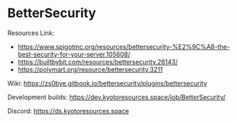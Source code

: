 # BetterSecurity
Resources Link: 
  - https://www.spigotmc.org/resources/bettersecurity-%E2%9C%A8-the-best-security-for-your-server.105608/
  - https://builtbybit.com/resources/bettersecurity.26143/
  - https://polymart.org/resource/bettersecurity.3211

Wiki: https://zs0bye.gitbook.io/bettersecurity/plugins/bettersecurity

Development builds: https://dev.kyotoresources.space/job/BetterSecurity/

Discord: https://ds.kyotoresources.space